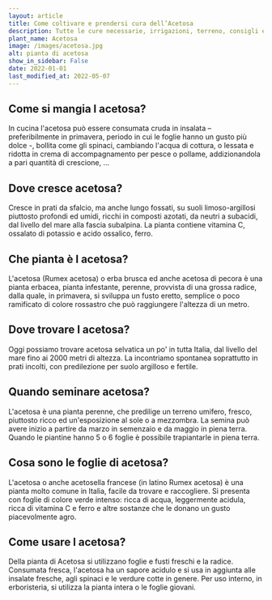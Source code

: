 ```yaml
---
layout: article
title: Come coltivare e prendersi cura dell’Acetosa
description: Tutte le cure necessarie, irrigazioni, terreno, consigli e molto altro sulla coltivazione dell’Acetosa
plant_name: Acetosa
image: /images/acetosa.jpg
alt: pianta di acetosa
show_in_sidebar: False
date: 2022-01-01
last_modified_at: 2022-05-07
---
```


## Come si mangia l acetosa?

In cucina l'acetosa può essere consumata cruda in insalata – preferibilmente in primavera, periodo in cui le foglie hanno un gusto più dolce -, bollita come gli spinaci, cambiando l'acqua di cottura, o lessata e ridotta in crema di accompagnamento per pesce o pollame, addizionandola a pari quantità di crescione, ...

## Dove cresce acetosa?

Cresce in prati da sfalcio, ma anche lungo fossati, su suoli limoso-argillosi piuttosto profondi ed umidi, ricchi in composti azotati, da neutri a subacidi, dal livello del mare alla fascia subalpina. La pianta contiene vitamina C, ossalato di potassio e acido ossalico, ferro.

## Che pianta è l acetosa?

L'acetosa (Rumex acetosa) o erba brusca ed anche acetosa di pecora è una pianta erbacea, pianta infestante, perenne, provvista di una grossa radice, dalla quale, in primavera, si sviluppa un fusto eretto, semplice o poco ramificato di colore rossastro che può raggiungere l'altezza di un metro.

## Dove trovare l acetosa?

Oggi possiamo trovare acetosa selvatica un po' in tutta Italia, dal livello del mare fino ai 2000 metri di altezza. La incontriamo spontanea soprattutto in prati incolti, con predilezione per suolo argilloso e fertile.

## Quando seminare acetosa?

L'acetosa è una pianta perenne, che predilige un terreno umifero, fresco, piuttosto ricco ed un'esposizione al sole o a mezzombra. La semina può avere inizio a partire da marzo in semenzaio e da maggio in piena terra. Quando le piantine hanno 5 o 6 foglie è possibile trapiantarle in piena terra.

## Cosa sono le foglie di acetosa?

L'acetosa o anche acetosella francese (in latino Rumex acetosa) è una pianta molto comune in Italia, facile da trovare e raccogliere. Si presenta con foglie di colore verde intenso: ricca di acqua, leggermente acidula, ricca di vitamina C e ferro e altre sostanze che le donano un gusto piacevolmente agro.

## Come usare l acetosa?

Della pianta di Acetosa si utilizzano foglie e fusti freschi e la radice. Consumata fresca, l'acetosa ha un sapore acidulo e si usa in aggiunta alle insalate fresche, agli spinaci e le verdure cotte in genere. Per uso interno, in erboristeria, si utilizza la pianta intera o le foglie giovani.

